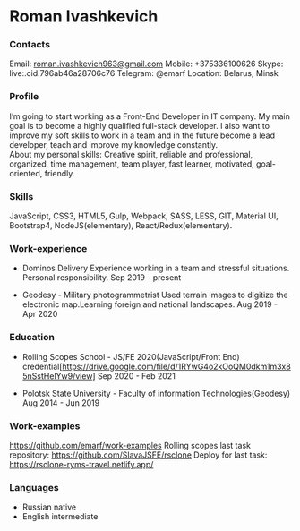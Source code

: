 # Roman Ivashkevich

### Contacts

Email: roman.ivashkevich963@gmail.com
Mobile: +375336100626
Skype: live:.cid.796ab46a28706c76
Telegram: @emarf
Location: Belarus, Minsk

### Profile

I’m going to start working as a Front-End Developer in IT company. My main
goal is to become a highly qualified full-stack developer. I also want to improve my soft skills to work in a
team and in the future become a lead developer, teach and improve my knowledge constantly.<br>
About my personal skills: Creative spirit, reliable and professional, organized, time management, team player,
fast learner, motivated, goal-oriented, friendly.

### Skills

JavaScript, CSS3, HTML5, Gulp, Webpack, SASS, LESS, GIT, Material UI, Bootstrap4,
NodeJS(elementary), React/Redux(elementary).

### Work-experience

- Dominos Delivery
  Experience working in a team and stressful situations. Personal responsibility.
  Sep 2019 - present

- Geodesy - Military photogrammetrist
  Used terrain images to digitize the electronic map.Learning
  foreign and national landscapes.
  Aug 2019 - Apr 2020

### Education

- Rolling Scopes School - JS/FE 2020(JavaScript/Front End)
  credential[https://drive.google.com/file/d/1RYwG4o2kOoQM0dkm1m3x85nSstHelYw9/view]
  Sep 2020 - Feb 2021

- Polotsk State University - Faculty of information
  Technologies(Geodesy)
  Aug 2014 - Jun 2019

### Work-examples

https://github.com/emarf/work-examples
Rolling scopes last task repository: https://github.com/SlavaJSFE/rsclone
Deploy for last task: https://rsclone-ryms-travel.netlify.app/

### Languages

- Russian native
- English intermediate
